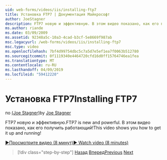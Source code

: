 ```yaml
---
uid: web-forms/videos/iis/installing-ftp7
title: Установка FTP7 | Документация Майкрософт
author: JoeStagner
description: FTP7 новую и эффективную. В этом видео показано, как его получить работающий!
ms.author: riande
ms.date: 03/09/2009
ms.assetid: 92348a5c-10a3-4cad-b3cf-5e8669f987ab
msc.legacyurl: /web-forms/videos/iis/installing-ftp7
msc.type: video
ms.openlocfilehash: 7bf4d99754dbc5c7a5d7e5ef1ea7f0063b512780
ms.sourcegitcommit: 0f1119340e4464720cfd16d0ff15764746ea1fea
ms.translationtype: MT
ms.contentlocale: ru-RU
ms.lasthandoff: 04/09/2019
ms.locfileid: "59412220"
---
```

# <a name="installing-ftp7"></a><span data-ttu-id="660af-104">Установка FTP7</span><span class="sxs-lookup"><span data-stu-id="660af-104">Installing FTP7</span></span>

<span data-ttu-id="660af-105">по [(Joe Stagner)](https://github.com/JoeStagner)</span><span class="sxs-lookup"><span data-stu-id="660af-105">by [Joe Stagner](https://github.com/JoeStagner)</span></span>

<span data-ttu-id="660af-106">FTP7 новую и эффективную.</span><span class="sxs-lookup"><span data-stu-id="660af-106">FTP7 is new and powerful.</span></span> <span data-ttu-id="660af-107">В этом видео показано, как его получить работающий!</span><span class="sxs-lookup"><span data-stu-id="660af-107">This video shows you how to get it up and running!</span></span>

[<span data-ttu-id="660af-108">&#9654;Просмотрите видео (8 минут)</span><span class="sxs-lookup"><span data-stu-id="660af-108">&#9654; Watch video (8 minutes)</span></span>](https://channel9.msdn.com/Blogs/ASP-NET-Site-Videos/installing-ftp7)

> [!div class="step-by-step"]
> <span data-ttu-id="660af-109">[Назад](creating-a-site-with-iis7-manager.md)
> [Вперед](bit-rate-throttling.md)</span><span class="sxs-lookup"><span data-stu-id="660af-109">[Previous](creating-a-site-with-iis7-manager.md)
[Next](bit-rate-throttling.md)</span></span>
